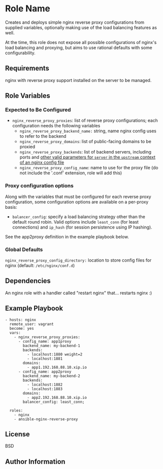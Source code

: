 Role Name
=========

Creates and deploys simple nginx reverse proxy configurations from supplied variables, optionally making use of the load balancing features as well.

At the time, this role does not expose all possible configurations of nginx's load balancing and proxying, but aims to use rational defaults with some configurability.

Requirements
------------

nginx with reverse proxy support installed on the server to be managed.

Role Variables
--------------

### Expected to Be Configured

* `nginx_reverse_proxy_proxies`:  list of reverse proxy configurations; each configuration needs the following variables
  * `nginx_reverse_proxy_backend_name:` string, name nginx config uses to refer to the backend
  * `nginx_reverse_proxy_domains`: list of public-facing domains to be proxied
  * `nginx_reverse_proxy_backends`: list of backend servers, including ports and [other valid parameters for `server` in the `upstream` context of an nginx config file](http://nginx.org/en/docs/http/ngx_http_upstream_module.html#server)
  * `nginx_reverse_proxy_config_name`: name to use for the proxy file (do not include the '.conf' extension, role will add this)

### Proxy configuration options

Along with the variables that must be configured for each reverse proxy configuration, some configuration options are available on a per-proxy basis:

* `balancer_config`: specify a load balancing strategy other than the default round robin. Valid options include `least_conn` (for least connections) and `ip_hash` (for session persistence using IP hashing).

See the app2proxy definition in the example playbook below.

### Global Defaults

`nginx_reverse_proxy_config_directory:` location to store config files for nginx (default: `/etc/nginx/conf.d`)

Dependencies
------------

An nginx role with a handler called "restart nginx" that... restarts nginx :)

Example Playbook
----------------

```
- hosts: nginx
  remote_user: vagrant
  become: yes
  vars:
    - nginx_reverse_proxy_proxies:
      - config_name: app1proxy
        backend_name: my-backend-1
        backends:
          - localhost:1880 weight=2
          - localhost:1881
        domains:
          - app1.192.168.88.10.xip.io
      - config_name: app2proxy
        backend_name: my-backend-2
        backends:
          - localhost:1882
          - localhost:1883
        domains:
          - app2.192.168.88.10.xip.io
        balancer_config: least_conn;

  roles:
    - nginx
    - ansible-nginx-reverse-proxy

```    

License
-------

BSD

Author Information
------------------
